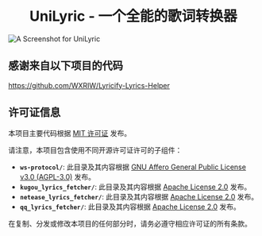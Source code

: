 <h1 align="center">UniLyric - 一个全能的歌词转换器</h1>

![A Screenshot for UniLyric](https://github.com/user-attachments/assets/3ff25f07-c9cb-4125-90e3-3c409e83ff7b)

## 感谢来自以下项目的代码
https://github.com/WXRIW/Lyricify-Lyrics-Helper

## 许可证信息

本项目主要代码根据 [MIT 许可证](LICENSE) 发布。

请注意，本项目包含使用不同开源许可证许可的子组件：

* **`ws-protocol/`**: 此目录及其内容根据 [GNU Affero General Public License v3.0 (AGPL-3.0)](src/ws-protocol/LICENSE) 发布。
* **`kugou_lyrics_fetcher/`**: 此目录及其内容根据 [Apache License 2.0](src/kugou_lyrics_fetcher/LICENSE) 发布。
* **`netease_lyrics_fetcher/`**: 此目录及其内容根据 [Apache License 2.0](src/netease_lyrics_fetcher/LICENSE) 发布。
* **`qq_lyrics_fetcher/`**: 此目录及其内容根据 [Apache License 2.0](src/qq_lyrics_fetcher/LICENSE) 发布。

在复制、分发或修改本项目的任何部分时，请务必遵守相应许可证的所有条款。